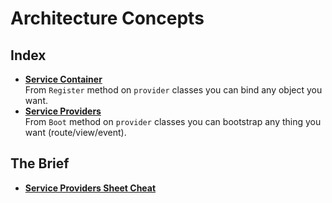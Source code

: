 # Architecture Concepts

## Index
* **[Service Container](./service-container.md)** <br>
From <code>Register</code> method on <code>provider</code> classes you can bind any object you want.
* **[Service Providers](./service-providers.md)** <br>
From <code>Boot</code> method on <code>provider</code> classes you can bootstrap any thing you want (route/view/event).

## The Brief
* **[Service Providers Sheet Cheat](./service-providers-sheet-cheat.md)** <br>
